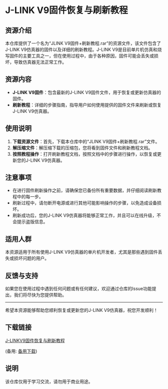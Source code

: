 # J-LINK V9固件恢复与刷新教程

## 资源介绍

本仓库提供了一个名为“JLINK V9固件+刷新教程.rar”的资源文件，该文件包含了J-LINK V9仿真器的固件以及详细的刷新教程。J-LINK V9是目前单片机仿真和烧写固件的主要工具之一，但在使用过程中，由于各种原因，固件可能会丢失或损坏，导致仿真器无法正常工作。

## 资源内容

- **J-LINK V9固件**：包含最新的J-LINK V9固件文件，用于恢复或更新仿真器的固件。
- **刷新教程**：详细的步骤指南，指导用户如何使用提供的固件文件来刷新或恢复J-LINK V9仿真器。

## 使用说明

1. **下载资源文件**：首先，下载本仓库中的“JLINK V9固件+刷新教程.rar”文件。
2. **解压缩文件**：解压缩下载的压缩包，您将看到固件文件和刷新教程文档。
3. **按照教程操作**：打开刷新教程文档，按照文档中的步骤进行操作，以恢复或更新您的J-LINK V9仿真器。

## 注意事项

- 在进行固件刷新操作之前，请确保您已备份所有重要数据，并仔细阅读刷新教程中的每一步。
- 刷新过程中，请勿断开电源或进行其他可能影响操作的步骤，以免造成设备损坏。
- 刷新成功后，您的J-LINK V9仿真器将能够正常工作，并且可以在线升级，不会提示盗版信息。

## 适用人群

本资源适用于所有使用J-LINK V9仿真器的单片机开发者，尤其是那些遇到固件丢失或损坏问题的用户。

## 反馈与支持

如果您在使用过程中遇到任何问题或有任何建议，欢迎通过仓库的Issue功能提出，我们将尽快为您提供帮助。

---

希望本资源能够帮助您顺利恢复或更新您的J-LINK V9仿真器，祝您开发顺利！

## 下载链接
[J-LINKV9固件恢复与刷新教程](https://pan.quark.cn/s/2bb20d876f3d) 

(备用: [备用下载](https://pan.baidu.com/s/1n3SbJ8OFjtx7O0nLOY_tkw?pwd=1234))

## 说明

该仓库仅用于学习交流，请勿用于商业用途。
